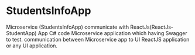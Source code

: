 # StudentsInfoApp
Microservice (StudentsInfoApp) communicate with ReactJs(ReactJs-StudentApp) App
C# code Microservice application which having Swagger to test.
communication between Microservice app to UI ReactJS application or any UI application.
